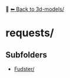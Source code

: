 📁 [⬅ Back to 3d-models/](../README.md)

# requests/


## Subfolders
- [Fudster/](./Fudster/README.md)